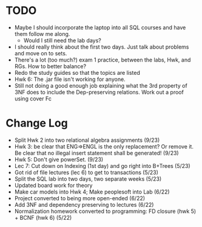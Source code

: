 # TODO
- Maybe I should incorporate the laptop into all SQL courses and have them follow me along.
  - Would I still need the lab days?
- I should really think about the first two days. Just talk about problems and move on to sets.
- There's a lot (too much?) exam 1 practice, between the labs, Hwk, and RGs. How to better balance?
- Redo the study guides so that the topics are listed
- Hwk 6: The .jar file isn't working for anyone.
- Still not doing a good enough job explaining what the 3rd property of 3NF does to include the Dep-preserving relations. Work out a proof using cover Fc

# Change Log
- Split Hwk 2 into two relational algebra assignments (9/23)
- Hwk 3: be clear that ENG=>ENGL is the only replacement? Or remove it. Be clear that no illegal insert statement shall be generated! (9/23)
- Hwk 5: Don't give powerSet. (9/23)
- Lec 7: Cut down on Indexing (1st day) and go right into B+Trees (5/23)
- Got rid of file lectures (lec 6) to get to transactions (5/23)
- Split the SQL lab into two days, two separate weeks (5/23)
- Updated board work for theory
- Make car models into Hwk 4; Make peoplesoft into Lab (6/22)
- Project converted to being more open-ended (6/22)
- Add 3NF and dependency preserving to lectures (6/22)
- Normalization homework converted to programming: FD closure (hwk 5) + BCNF (hwk 6) (5/22)
